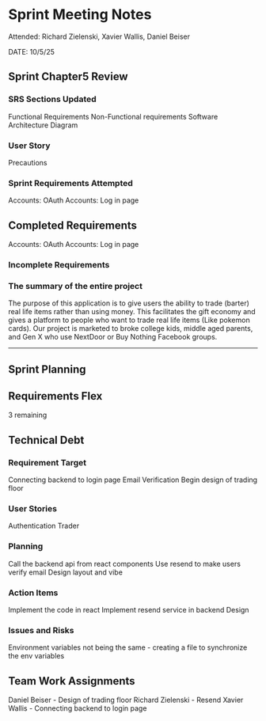 # Sprint Meeting Notes
Attended: Richard Zielenski, Xavier Wallis, Daniel Beiser

DATE: 10/5/25

## Sprint Chapter5 Review
### SRS Sections Updated
Functional Requirements
Non-Functional requirements
Software Architecture Diagram

### User Story
Precautions

### Sprint Requirements Attempted
Accounts: OAuth
Accounts: Log in page

## Completed Requirements
Accounts: OAuth
Accounts: Log in page

### Incomplete Requirements

### The summary of the entire project

The purpose of this application is to give users the ability to trade (barter) real life items rather than using money. This facilitates the gift economy and gives a platform to people who want to trade real life items (Like pokemon cards). Our project is marketed to broke college kids, middle aged parents, and Gen X who use NextDoor or Buy Nothing Facebook groups.

*** 
## Sprint Planning
## Requirements Flex
3 remaining

## Technical Debt

### Requirement Target
Connecting backend to login page
Email Verification
Begin design of trading floor

### User Stories
Authentication
Trader

### Planning
Call the backend api from react components
Use resend to make users verify email
Design layout and vibe

### Action Items
Implement the code in react
Implement resend service in backend
Design

### Issues and Risks
Environment variables not being the same - creating a file to synchronize the env variables

## Team Work Assignments
Daniel Beiser - Design of trading floor
Richard Zielenski - Resend
Xavier Wallis - Connecting backend to login page
